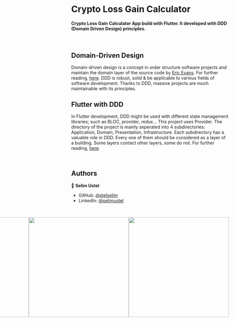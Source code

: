 # Crypto Loss Gain Calculator

#### Crypto Loss Gain Calculator App build with Flutter. It developed with DDD (Domain Driven Design) principles.

<br/>

## Domain-Driven Design
Domain-driven design is a concept in order structure software projects and maintain the domain layer of the source code by [Eric Evans](https://www.linkedin.com/in/ericevansddd/). For further reading, [here](https://www.domainlanguage.com/ddd/). DDD is robust, solid & be applicable to various fields of software development. Thanks to DDD, massive projects are much maintainable with its principles. 

## Flutter with DDD
In Flutter development, DDD might be used with different state management libraries; such as BLOC, provider, redux... This project uses Provider. The directory of the project is mainly seperated into 4 subdirectories: Application, Domain, Presentation, Infrastructure. Each subdirectory has a valuable role in DDD. Every one of them should be considered as a layer of a building. Some layers contact other layers, some do not. For further reading, [here](https://resocoder.com/2020/03/09/flutter-firebase-ddd-course-1-domain-driven-design-principles/).

<br/>

## Authors

👤 **Selim Ustel**

- GitHub: [@stelselim](https://github.com/stelselim)
- LinkedIn: [@selimustel](https://www.linkedin.com/in/selimustel/)

<br/>


<view style="display: flex;
  flex-direction: row-reverse;">
<img src="https://github.com/stelselim/stelselim.github.io/blob/master/assets/projects/cryptoLost/1.png" width=320/>
<img src="https://github.com/stelselim/stelselim.github.io/blob/master/assets/projects/cryptoLost/2.png" width=320/>
<img src="https://github.com/stelselim/stelselim.github.io/blob/master/assets/projects/cryptoLost/3.png" width=320/>
<img src="https://github.com/stelselim/stelselim.github.io/blob/master/assets/projects/cryptoLost/4.png" width=320/>  

</view>
